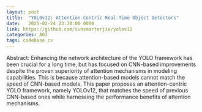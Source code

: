 ```yaml
---
layout: post
title:  "YOLOv12: Attention-Centric Real-Time Object Detectors"
date:   2025-02-24 23:30:00 0000
link: https://github.com/sunsmarterjie/yolov12
categories: AGI
tags: codebase cv
---
```


Abstract: Enhancing the network architecture of the YOLO framework has been crucial for a long time, but has focused on CNN-based improvements despite the proven superiority of attention mechanisms in modeling capabilities. This is because attention-based models cannot match the speed of CNN-based models. This paper proposes an attention-centric YOLO framework, namely YOLOv12, that matches the speed of previous CNN-based ones while harnessing the performance benefits of attention mechanisms.